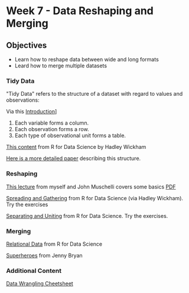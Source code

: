 # Week 7 - Data Reshaping and Merging

## Objectives

- Learn how to reshape data between wide and long formats
- Leard how to merge multiple datasets

### Tidy Data

"Tidy Data" refers to the structure of a dataset with regard to values and observations:

Via this [Introduction](https://cran.r-project.org/web/packages/tidyr/vignettes/tidy-data.html)]

1. Each variable forms a column.
2. Each observation forms a row.
3. Each type of observational unit forms a table.

[This content](http://r4ds.had.co.nz/tidy-data.html#tidy-data-1) from R for Data Science by Hadley Wickham

[Here is a more detailed paper](http://vita.had.co.nz/papers/tidy-data.pdf) describing this structure.

### Reshaping

[This lecture](http://aejaffe.com/winterR_2017/Manipulating_Data_in_R/lecture/Manipulating_Data_in_R.html) from myself and John Muschelli covers some basics [PDF](http://aejaffe.com/winterR_2017/Manipulating_Data_in_R/lecture/Manipulating_Data_in_R.html)

[Spreading and Gathering](http://r4ds.had.co.nz/tidy-data.html#spreading-and-gathering) from R for Data Science (via Hadley Wickham). Try the exercises

[Separating and Uniting](http://r4ds.had.co.nz/tidy-data.html#separating-and-uniting) from R for Data Science. Try the exercises.

### Merging

[Relational Data](http://r4ds.had.co.nz/relational-data.html#introduction-7) from R for Data Science

[Superheroes](http://stat545.com/bit001_dplyr-cheatsheet.html) from Jenny Bryan

### Additional Content

[Data Wrangling Cheetsheet](https://www.rstudio.com/wp-content/uploads/2015/02/data-wrangling-cheatsheet.pdf)